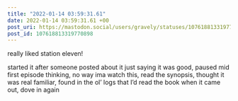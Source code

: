 ```yaml
---
title: "2022-01-14 03:59:31.61"
date: 2022-01-14 03:59:31.61 +00
post_uri: https://mastodon.social/users/gravely/statuses/107618813319770898
post_id: 107618813319770898
---
```

really liked station eleven!

started it after someone posted about it just saying it was good, paused mid first episode thinking, no way ima watch this, read the synopsis, thought it was real familiar, found in the ol’ logs that I’d read the book when it came out, dove in again



